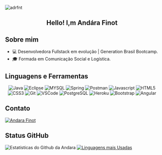 <p align="left"><img src="https://komarev.com/ghpvc/?username=adrfnt" alt="adrfnt" /></p>

<h2 align="center"> Hello! I,m Andára Finot </h2>

## Sobre mim
- 💻 Desenvolvedora Fullstack em evolução | Generation Brasil Bootcamp. 
- 🎓 Formada em Comunicação Social e Logística.

## Linguagens e Ferramentas
<p align = "center">
  
  <img src="http://img.shields.io/badge/Java-ED8B00?style=for-the-badge&logo=java&logoColor=white" alt="Java" /> 
  <img src="https://img.shields.io/badge/Eclipse-2C2255?style=for-the-badge&logo=eclipse&logoColor=white" alt="Eclipse" />
  <img src="https://img.shields.io/badge/MySQL-00000F?style=for-the-badge&logo=mysql&logoColor=white" alt="MYSQL" />
  <img src="https://img.shields.io/badge/Spring-6DB33F?style=for-the-badge&logo=spring&logoColor=white" alt="Spring" />
  <img src="https://img.shields.io/badge/Postman-FF6C37?style=for-the-badge&logo=Postman&logoColor=white" alt="Postman" />
  <img src="https://img.shields.io/badge/JavaScript-F7DF1E?style=for-the-badge&logo=javascript&logoColor=black" alt="Javascript" /> 
  <img src="https://img.shields.io/badge/HTML5-E34F26?style=for-the-badge&logo=html5&logoColor=white" alt="HTML5" />
  <img src="https://img.shields.io/badge/CSS3-1572B6?style=for-the-badge&logo=css3&logoColor=white" alt="CSS3" />
  <img src="https://img.shields.io/badge/Git-F05032?style=for-the-badge&logo=git&logoColor=white" alt="Git" />  
  <img src="https://img.shields.io/badge/Visual_Studio_Code-0078D4?style=for-the-badge&logo=visual%20studio%20code&logoColor=white" alt="VSCode" />
  <img src="https://img.shields.io/badge/PostgreSQL-316192?style=for-the-badge&logo=postgresql&logoColor=white" alt="PostgreSQL" />
  <img src="https://img.shields.io/badge/Heroku-430098?style=for-the-badge&logo=heroku&logoColor=white" alt="Heroku" />
  <img src="https://img.shields.io/badge/-Bootstrap-563D7C?style=for-the-badge&logo=bootstrap&logoColor=white" alt="Bootstrap" />
  <img src="https://img.shields.io/badge/-Angular-DD0031?style=for-the-badge&logo=angular&logoColor=white" alt="Angular" />
  
</p>

## Contato
<p align = "left">
    <a href="https://www.linkedin.com/in/andarafinot" target="_blank">
    <img src = "https://img.shields.io/badge/LinkedIn-0077B5?style=for-the-badge&logo=linkedin&logoColor=white" alt = "Andara Finot" />
  </a>
 </p>

## Status GitHub 

![Estatísticas do Github da Andara](https://github-readme-stats.vercel.app/api?username=adrfnt&show_icons=true&theme=radical&hide&=prs,issues,contribs)
[![Linguagens mais Usadas](https://github-readme-stats.vercel.app/api/top-langs/?username=adrfnt&layout=compact)](https://github.com/anuraghazra/github-readme-stats)
